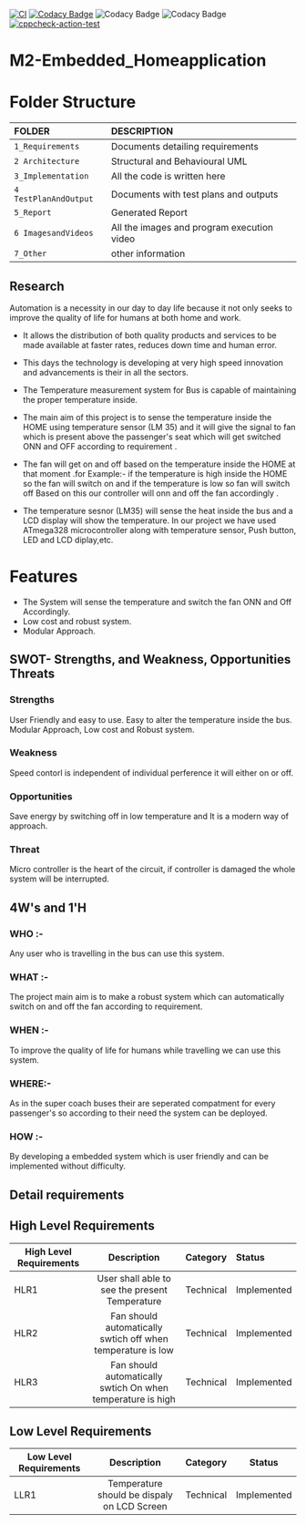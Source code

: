 
[![CI](https://github.com/Kesava435/M2-Embedded_Homeapplication/actions/workflows/main.yml/badge.svg)](https://github.com/Kesava435/M2-Embedded_Homeapplication/actions/workflows/main.yml)
[![Codacy Badge](https://app.codacy.com/project/badge/Grade/2703053336314426843282838ba4930c)](https://www.codacy.com/gh/Kesava435/M2-Embedded_Homeapplication/dashboard?utm_source=github.com&amp;utm_medium=referral&amp;utm_content=Kesava435/M2-Embedded_Homeapplication&amp;utm_campaign=Badge_Grade)
![Codacy Badge](https://api.codiga.io/project/30291/status/svg)
![Codacy Badge](https://api.codiga.io/project/30291/score/svg)
[![cppcheck-action-test](https://github.com/Kesava435/M2-Embedded_Homeapplication/actions/workflows/cccp.yml/badge.svg)](https://github.com/Kesava435/M2-Embedded_Homeapplication/actions/workflows/cccp.yml)

# M2-Embedded_Homeapplication
# Folder Structure
|FOLDER|DESCRIPTION|
|:-----|:----------|
|`1_Requirements`|Documents detailing requirements|
|`2 Architecture`|Structural and Behavioural UML|
|`3_Implementation`|All the code is written here|
|`4 TestPlanAndOutput`|Documents with test plans and outputs|
|`5_Report`|Generated Report|
|`6 ImagesandVideos`|All the images and program execution video|
|`7_Other`|other information|

 ## Research
Automation is a necessity in our day to day life because it not only seeks to improve the quality of life for humans at both home and work.
* It allows the distribution of both quality products and services to be made available at faster rates, reduces down time and human error.
* This days the technology is developing at very high speed innovation and advancements is their in all the sectors. 
* The Temperature measurement system for Bus is capable of maintaining the proper temperature inside.
* The main aim of this project is to sense the temperature inside the  HOME using temperature sensor (LM 35) and it will give the signal to fan which is present above the    passenger's seat which will get switched ONN and OFF according to requirement .

* The fan will get on and off based on the temperature inside the HOME at that moment .for Example:- if the temperature is high inside the HOME so the fan will switch on and if the temperature is low so fan will switch off Based on this our controller will onn and off the fan accordingly .
*  The temperature sesnor (LM35) will sense the heat inside the bus and a LCD display will show the temperature. In our project we have used ATmega328 microcontroller along with temperature sensor, Push button, LED and LCD diplay,etc.

# Features
* The System will sense the temperature and switch the fan ONN and Off Accordingly.
* Low cost and robust system.
* Modular Approach.


## SWOT- Strengths, and Weakness, Opportunities Threats
 ### Strengths
User Friendly and easy to use.
Easy to alter the temperature inside the bus.
Modular Approach, Low cost and Robust system.
### Weakness
Speed contorl is independent of individual perference it will either on or off.
### Opportunities
Save energy by switching off in low temperature and It is a modern way of approach.
### Threat
Micro controller is the heart of the circuit, if controller is damaged the whole system will be interrupted.
## 4W's and 1'H
### WHO :-
Any user who is travelling in the bus can use this system.

### WHAT :-
The project main aim is to make a robust system which can automatically switch on and off the fan according to requirement.

### WHEN :-
To improve the quality of life for humans while travelling we can use this system.

### WHERE:-
As in the super coach buses their are seperated compatment for every passenger's so according to their need the system can be deployed.

### HOW :- 
By developing a embedded system which is user friendly and can be implemented without difficulty.

## Detail requirements
 ## High Level Requirements
High Level Requirements|	Description	|Category|	Status|
|-----------------------|:---------:|:---------:|:-------------|
HLR1 |	User shall able to see the present Temperature	|Technical|	Implemented|
HLR2	|Fan should automatically swtich off when temperature is low|	Technical|	Implemented|
HLR3	|Fan should automatically swtich On when temperature is high|	Technical|	Implemented|

## Low Level Requirements
Low Level Requirements|	Description|	Category|	Status|
|----------------------|:---------:|:--------:|:-----:|
LLR1	|Temperature should be dispaly on LCD Screen|	Technical|	Implemented|

